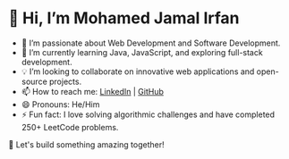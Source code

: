 # 👋 Hi, I’m Mohamed Jamal Irfan

- 👀 I’m passionate about Web Development and Software Development.  
- 🌱 I’m currently learning Java, JavaScript, and exploring full-stack development.  
- 💡 I’m looking to collaborate on innovative web applications and open-source projects.  
- 📫 How to reach me: [LinkedIn](https://www.linkedin.com/in/your-profile) | [GitHub](https://github.com/IrfanS02)  
- 😄 Pronouns: He/Him  
- ⚡ Fun fact: I love solving algorithmic challenges and have completed 250+ LeetCode problems.  

🚀 Let's build something amazing together!  
